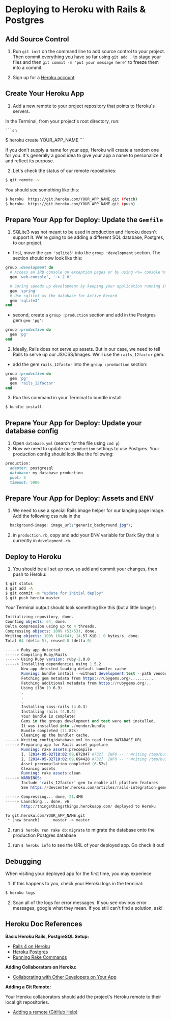 # Deploying to Heroku with Rails & Postgres

## Add Source Control

1. Run `git init` on the command line to add source control to your project. Then commit everything you have so far using `git add .` to stage your files and then `git commit -m "put your message here"` to freeze them into a commit.

2. Sign up for a <a href="https://www.heroku.com" target="_blank">Heroku account</a>.

## Create Your Heroku App

1. Add a new remote to your project repository that points to Heroku's servers.

  In the Terminal, from your project's root directory, run:

	```sh
  $ heroku create YOUR_APP_NAME
	```

  If you don't supply a name for your app, Heroku will create a random one for you. It's generally a good idea to give your app a name to personalize it and reflect its purpose.

2. Let's check the status of our remote repositories:

  ```sh
  $ git remote -v
  ```

  You should see something like this:

  ```sh
  $ heroku	https://git.heroku.com/YOUR_APP_NAME.git (fetch)
  $ heroku	https://git.heroku.com/YOUR_APP_NAME.git (push)
  ```

## Prepare Your App for Deploy: Update the `Gemfile`

1. SQLite3 was not meant to be used in production and Heroku doesn't support it. We're going to be adding a different SQL database, Postgres, to our project.

  * first, move the `gem 'sqlite3'` into the `group :development` section. The section should now look like this:
  ```ruby
  group :development do
    # Access an IRB console on exception pages or by using <%= console %> in views
    gem 'web-console', '~> 2.0'

    # Spring speeds up development by keeping your application running in the background. Read more: https://github.com/rails/spring
    gem 'spring'
    # Use sqlite3 as the database for Active Record
    gem 'sqlite3'
  end
  ```
  * second, create a `group :production` section and add in the Postgres gem `gem 'pg'`:
  ```ruby
  group :production do
    gem 'pg'
  end
  ```

2. Ideally, Rails does not serve up assets. But in our case, we need to tell Rails to serve up our JS/CSS/Images. We'll use the `rails_12factor` gem.
  
  * add the gem `rails_12factor` into the `group :production` section:
  ```ruby
  group :production do
    gem 'pg'
    gem 'rails_12factor'
  end
  ```


3. Run this command in your Terminal to bundle install:

  ```sh
  $ bundle install
  ```

## Prepare Your App for Deploy: Update your database config

1. Open `database.yml` (search for the file using `cmd p`)
2. Now we need to update our `production` settings to use Postgres. Your production config should look like the following:

```rb
production:
  adapter: postgresql
  database: my_database_production
  pool: 5
  timeout: 5000
``` 

## Prepare Your App for Deploy: Assets and ENV
1. We need to use a special Rails image helper for our langing page image. Add the following css rule in the 
```css
  background-image: image_url("generic_background.jpg");
```

2. in `production.rb`, copy and add your ENV variable for Dark Sky that is currently in `development.rb`.

## Deploy to Heroku

1. You should be all set up now, so add and commit your changes, then push to Heroku:

  ```sh
  $ git status
  $ git add -A
  $ git commit -m "update for initial deploy"
  $ git push heroku master
  ```

  Your Terminal output should look something like this (but a little longer):

  ```s
  Initializing repository, done.
  Counting objects: 64, done.
  Delta compression using up to 4 threads.
  Compressing objects: 100% (53/53), done.
  Writing objects: 100% (64/64), 14.57 KiB | 0 bytes/s, done.
  Total 64 (delta 5), reused 0 (delta 0)

  -----> Ruby app detected
  -----> Compiling Ruby/Rails
  -----> Using Ruby version: ruby-2.0.0
  -----> Installing dependencies using 1.5.2
         New app detected loading default bundler cache
         Running: bundle install --without development:test --path vendor/bundle --binstubs vendor/bundle/bin -j4 --deployment
         Fetching gem metadata from https://rubygems.org/..........
         Fetching additional metadata from https://rubygems.org/..
         Using i18n (0.6.9)
         .
         .
         .
         Installing sass-rails (4.0.3)
         Installing rails (4.0.4)
         Your bundle is complete!
         Gems in the groups development and test were not installed.
         It was installed into ./vendor/bundle
         Bundle completed (11.82s)
         Cleaning up the bundler cache.
  -----> Writing config/database.yml to read from DATABASE_URL
  -----> Preparing app for Rails asset pipeline
         Running: rake assets:precompile
         I, [2014-05-02T18:02:09.672047 #732]  INFO -- : Writing /tmp/build_625a98e6-1b9e-4e57-ba48-8f9cd7bf7d18/public/assets/application-c8d048bf2b32f85ef4807549fa44b21b.js
         I, [2014-05-02T18:02:09.694428 #732]  INFO -- : Writing /tmp/build_625a98e6-1b9e-4e57-ba48-8f9cd7bf7d18/public/assets/application-d0b54dd563966c42aad5fd85b1c1f713.css
         Asset precompilation completed (6.52s)
         Cleaning assets
         Running: rake assets:clean
  -----> WARNINGS:
         Include 'rails_12factor' gem to enable all platform features
         See https://devcenter.heroku.com/articles/rails-integration-gems for more information.

  -----> Compressing... done, 21.4MB
  -----> Launching... done, v6
         http://thingsthingsthings.herokuapp.com/ deployed to Heroku

  To git.heroku.com/YOUR_APP_NAME.git
   * [new branch]      master -> master
  ```

2. run `$ heroku run rake db:migrate` to migrate the database onto the production Postgres database

3. run `$ heroku info` to see the URL of your deployed app. Go check it out!


## Debugging

When visiting your deployed app for the first time, you may experiece 
1. If this happens to you, check your Heroku logs in the terminal:

  ```s
  $ heroku logs
  ```

2. Scan all of the logs for error messages. If you see obvious error messages, google what they mean. If you still can't find a solution, ask!


## Heroku Doc References

**Basic Heroku Rails, PostgreSQL Setup:**

* <a href="https://devcenter.heroku.com/articles/rails4" target="_blank">Rails 4 on Heroku</a>
* <a href="https://devcenter.heroku.com/articles/heroku-postgresql" target="_blank">Heroku Postgres</a>
* <a href="https://devcenter.heroku.com/articles/rake" target="_blank">Running Rake Commands</a>

**Adding Collaborators on Heroku:**

* <a href="https://devcenter.heroku.com/articles/sharing" target="_blank">Collaborating with Other Developers on Your App</a>

**Adding a Git Remote:**

Your Heroku collaborators should add the project's Heroku remote to their local git repositories.

*  <a href="https://help.github.com/articles/adding-a-remote/" target="_blank">Adding a remote (GitHub Help)</a>
